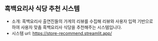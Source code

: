 ## 흑백요리사 식당 추천 시스템
- 소개: 흑백요리사 출연진들의 가게의 리뷰를 수집해 리뷰와 사용자 입력 기반으로 하여 사용자 맞춤 흑백요리사 식당을 추천해주는 시스템입니다.
- 시스템 url:  https://store-recommend.streamlit.app/
